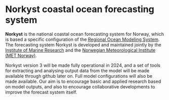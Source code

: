 Norkyst coastal ocean forecasting system
=======================

**Norkyst** is the national coastal ocean forecasting system for Norway, which is based a specific configuration of the [Regional Ocean Modeling System](https://www.myroms.org/). The forecasting system Norkyst is developed and maintained jointly by the [Institute of Marine Research](https://hi.no) and the [Norwegian Meteorological Institute (MET Norway)](https://met.no). 

Norkyst version 3 will be made fully operational in 2024, and a set of tools for extracting and analysing output data from the model will be made available through github later on. Full model configurations will also be made available. Our aim is to encourage basic and applied research based on model outputs, and also to encourage collaborative developments to improve the forecast system itself.   
